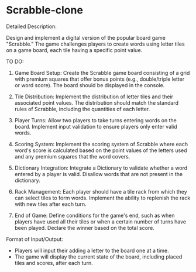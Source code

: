 # Scrabble-clone

Detailed Description: 

Design and implement a digital version of the popular board game "Scrabble." The game challenges players to create words using letter tiles on a game board, each tile having a specific point value.


TO DO: 

1.  Game Board Setup:  Create the Scrabble game board consisting of a grid with premium squares
that offer bonus points (e.g., double/triple letter or word score). The board should be displayed in the
console.

2.  Tile Distribution:  Implement the distribution of letter tiles and their associated point values. The
distribution should match the standard rules of Scrabble, including the quantities of each letter.

3.  Player Turns:  Allow two players to take turns entering words on the board. Implement input validation to ensure players only enter valid words.

4.  Scoring System:  Implement the scoring system of Scrabble where each word's score is calculated
based on the point values of the letters used and any premium squares that the word covers.

5.  Dictionary Integration:  Integrate a Dictionary to validate whether a word entered by a player is
valid. Disallow words that are not present in the dictionary.

6.  Rack Management:  Each player should have a tile rack from which they can select tiles to form
words. Implement the ability to replenish the rack with new tiles after each turn.

7.  End of Game:  Define conditions for the game's end, such as when players have used all their tiles
or when a certain number of turns have been played. Declare the winner based on the total score.


 Format of Input/Output: 
- Players will input their adding a letter to the board one at a time. 
- The game will display the current state of the board, including placed tiles and scores, after each turn.


